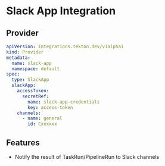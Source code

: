 # Slack App Integration

## Provider

```yaml
apiVersion: integrations.tekton.dev/v1alpha1
kind: Provider
metadata:
  name: slack-app
  namespace: default
spec:
  type: SlackApp
  slackApp:
    accessToken:
      secretRef:
        name: slack-app-credentials
        key: access-token
    channels:
      - name: general
        id: Cxxxxxx
```

## Features

- Notify the result of TaskRun/PipelineRun to Slack channels

